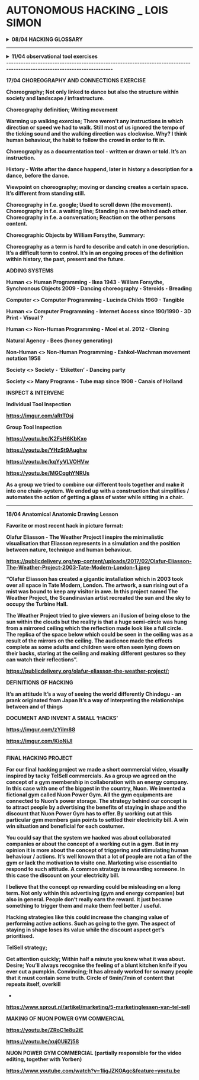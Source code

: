 # AUTONOMOUS HACKING  _ LOIS SIMON




<details><summary> <b>08/04   HACKING GLOSSARY </b> </summary>
 



<br>
<br>

<b>THE CRITICAL ENGINEERING MANIFESTO<b>
<br>Summary;
<br>



Engineering/Technology is the most transformative language of our time. 

The Critical Engineer looks at the developments from different disciplines and the connections 
between the human and the machine from the past and the present. 

This knowledge could be strategically used, adopted, re-purposed and deployed.

The Critical Engineer believes that written codes are expanding more and more through the social 
and psychological aspects of our lives. 

They also acknowledges and use the aspects of human vulnerability and dependency in relation with technology. 

The Critical Engineer; recognises / observes /  exploits / expands / strategises / deconstructs / raises awareness

Keywords; transformation / dependency / ‘machine’ / strategy / vulnerability / social and psychological 
<br>
<br>
<br>
<br>


<b>DEFINITION OF ‘HACKING’ <b>

> HACKING;


•	Modern science

•	Influences; behaviour / knowledge / habits / desires / fears / ideals / norms 

•	Dissecting the past and present civilisation -> Influences / transforms / 
        manipulates / questions and collects data for future civilisation.

•	Challenging / questioning the system of security 

•	Loophole within a system

•	Gaining unauthorised access to data in a system or computer.


Linked to illegal activities and rebellious behaviour (bias). But when and why is something considered as illegal? 
The term hacking still has a negative signification while the concept of hacking is just as well in the 
benefit of our civilisation. 
<br>
<br>
<br>
<br>

<b>EXAMPLES OF HACKING (PHYSICAL INSTEAD OF DIGITAL) <b>
	
•	Demonstrations 

•	Rivalry -> finding ways to distinguishing yourself, otherwise your not relevant anymore / enough

•	Surgery 
	
</details>

------------------------------------------------------------------------------------------------------------------------
 
<details><summary> <b>11/04   observational tool exercises </b> </summary>

Interface = 
	-	In-between / two thing / boundaries between two things.
	-	It’s also the language it uses (computer language / human vocal and body language) 
	-	Interface as an doorway/window (virtual)
	-	Two things means that there is automatically a division. 
	-	Bio hacking also is interface (chip into body or monitor for heart) 


Example; the computer as an interface 

Media vs Interface - Marshall McLuhan 

Interface has many layers (like an union) 

Statement; Autonomy is a branch of natural science which deals with the structural organisation of living things.

Living things; not only bodies but also systems (digital networks).



INSPECTION TOOLS

Life art cards. 52 cards (I pick one once a week) Haiku drawings and each cards has a theme with 3 questions. It’s a 
probe that investigates/ reveals / uncovers 'hidden' qualities and questions related a way of life and self reflection. 


TOOL 1) LIFE ART CARDS;
https://imgur.com/3upm5d5

FLEXIBILITY; The cards are bendable; One card is very flexible; Multiple cards not so much; 
Horizontal bending is more flexible than verticale.

SIZE; Size that fits in my hands; Like a smartphone.

CONTENT; The content is placed in one direction; All the cards have two sides; The back is always the same print 
so the participant doesn’t know what the content on the other side is; The other side has an unique content that 
is placed upwards and isn’t readable upside down; You can pick a card while seeing which one it is or turned to 
the back without knowing which one it is; The cards are written in Dutch; The content can be relevant for people 
from different backgrounds/generations/interests. 

TACTILITY; Soft paper on the flat sides; The corners are partially rounded; The whole stack together on the sides 
feels a but rough but still like some sort of soft sand texture.

SOUND; Soft swiping sound; Quietly in the beginning and a bit sharper at the end; Only when the cards slide 
on to each other. 

COMPOSITION; The 52 cards can be positioned in multiple ways/variations; By moving/shuffling them the order changes; 
The possibilities remain the same but the possibility for one specific card changes because the position changed.

DURABILITY; The set contains 52 cards; I pick one once a week, which means one card for every week, a whole year; 
The cards can be used the year after that because the answers might not be relevant or correct a year later; 
Pick a card, read the content and look at the visuals, but answering the questions on a later moment; Writing your 
answers down or not; Use the answers as information about yourself or others; The object has a continuous function; 
You might get to know new things about yourself or others and apply that information in future scenario’s; 
You may choose to pick one card or more, but there aren’t infinitely cards to pick from so when you choose to pick more, 
there are less cards left to answer.

SETTING; The cards can be used in different social compositions; Alone; Within a group; The context of using the 
cards can be different; Therapeutic session; Hanging out with friends or family; Getting to know new people; 
Discussing them with others;

GOAL; There isn’t a good/bad answer or way of using this object; The answers are subjective and personal and can 
be interpreted differently by anyone.

VULNERABILITY; Made out of paper; Liquids while ruin the object; One card alone is very light and can be blown away 
with wind; You can rip the cards because it’s made out of paper; You can fold them but then they will have 
a folding mark; The physical adjustments to this object can’t be reversed. 

RULES; The rules are a bit abstract; You can pick as many cards as you want and use the cards alone or with other people; 
You have the freedom to share the answers with others or not; You can re-use the cards.



TOOL 2) SD MINI; 

SIZE; Small object; Easy to transport; Light in weight.

MATERIAL; Made out of different materials; All are hard materials; Plastic square with parts that are open for 
input connections; Some informational text at the back of the device and the brand name on the front; 
The outside is probably made out of hard material to keep the inside save (where the content is stored).

FLEXIBILITY; The object is not flexible; Except the cord that connects the object with another device.

TACTILITY; soft surface; cold material.

CONTENT; On the outside you can open the top transparant part of the object and store other objects in it; 
On the inside you can use the object to connect content from one device to another device.

GOAL; Store digital content in one place and restore it to another location/device. 

RULES; Put the cable into the device; Perform digital actions in order to place the content onto the device; 
Disconnect the device and locate it to another device; Shipping movement. 

DURATION; There’s probably a maximum amount of capacity on the device; It could break when it touches 
liquid substances; Using it for a long amount of time, the device could die or loose speed; Break the device 
and all the content will be destroyed as well; In some cases it’s possible reversible to get the content back, 
but in most cases not. 





SOME INDIVIDUAL RESEARCH /  INTERESTING ARTICLES FOR HACKING GROUP PROJECT

https://www.vice.com/nl/article/7xn5db/fotos-van-japanse-zakenmannen-die-op-straat-in-slaap-sukkelen
https://www.vice.com/nl/article/43g89g/de-komst-van-meme-wetenschappers-is-onvermijdelijk

</details>
------------------------------------------------------------------------------------------------------------------------

17/04   CHOREOGRAPHY AND CONNECTIONS EXERCISE

Choreography; Not only linked to dance but also the structure within society and landscape / infrastructure. 

Choreography definition; Writing movement 

Warming up walking exercise; There weren’t any instructions in which direction or speed we had to walk. 
Still most of us ignored the tempo of the ticking sound and the walking direction was clockwise. Why? 
I think human behaviour, the habit to follow the crowd in order to fit in. 

Choreography as a documentation tool - written or drawn or told. It’s an instruction.

History - Write after the dance happend, later in history a description for a dance, before the dance. 

Viewpoint on choreography; moving or dancing creates a certain space. It’s different from standing still. 

Choreography in f.e. google; Used to scroll down (the movement).
Choreography in f.e. a waiting line; Standing in a row behind each other. 
Choreography in f.e. a conversation; Reaction on the other persons content. 


Choreographic Objects by William Forsythe, Summary:

Choreography as a term is hard to describe and catch in one description. It’s a difficult term to control. 
It’s in an ongoing proces of the definition within history, the past, present and the future.


ADDING SYSTEMS

Human <> Human Programming
	⁃	Ikea 1943 
	⁃	Willam Forsythe, Synchronous Objects 2009
	⁃	Dancing choreography 
	⁃	Steroids
	⁃	Breading 

Computer <> Computer Programming
	⁃	Lucinda Childs 1960 
	⁃	Tangible

Human <> Computer Programming 
	⁃	Internet Access since 190/1990 
	⁃	3D Print 
	⁃	Visual ?

Human <> Non-Human Programming 
	⁃	Moel et al. 2012
	⁃	Cloning 

Natural Agency
	⁃	Bees (honey generating)

Non-Human <> Non-Human Programming
	⁃	Eshkol-Wachman movement notation 1958

Society  <> Society
	⁃	‘Etiketten’
	⁃	Dancing party

Society <> Many Programs
	⁃	Tube map since 1908
	⁃	Canais of Holland 




INSPECT & INTERVENE

Individual Tool Inspection

https://imgur.com/aRtT0sj



Group Tool Inspection 

https://youtu.be/K2FsH6KbKxo

https://youtu.be/YHzSt9Aughw
 
https://youtu.be/kqYyVLVOHVw

https://youtu.be/MGCqghYNRUs

As a group we tried to combine our different tools together and make it into one chain-system. 
We ended up with a construction that simplifies / automates the action of getting a glass of water 
while sitting in a chair. 

------------------------------------------------------------------------------------------------------------------------

18/04   Anatomical Anatomic Drawing Lesson

Favorite or most recent hack in picture format:

Olafur Eliasson - The Weather Project
I inspire the minimalistic visualisation that Eliasson represents in a simulation and the position between nature, 
technique and human behaviour.

https://publicdelivery.org/wp-content/uploads/2017/02/Olafur-Eliasson-The-Weather-Project-2003-Tate-Modern-London-1.jpeg


“Olafur Eliasson has created a gigantic installation which in 2003 took over all space in Tate Modern, London. 
The artwork, a sun rising out of a mist was bound to keep any visitor in awe. In this project named The Weather Project, 
the Scandinavian artist recreated the sun and the sky to occupy the Turbine Hall.
	
The Weather Project tried to give viewers an illusion of being close to the sun within the clouds but the reality is 
that a huge semi-circle was hung from a mirrored ceiling which the reflection made look like a full circle. 
The replica of the space below which could be seen in the ceiling was as a result of the mirrors on the ceiling. 
The audience made the effects complete as some adults and children were often seen lying down on their backs, 
staring at the ceiling and making different gestures so they can watch their reflections”. 

https://publicdelivery.org/olafur-eliasson-the-weather-project/;



DEFINITIONS OF HACKING

It’s an attitude 
It’s a way of seeing the world differently
Chindogu - an prank originated from Japan
It’s a way of interpreting the relationships between and of things


DOCUMENT AND INVENT A SMALL ‘HACKS’

https://imgur.com/zYilm88

https://imgur.com/KioNiJl

------------------------------------------------------------------------------------------------------------------------

FINAL HACKING PROJECT 

For our final hacking project we made a short commercial video, visually inspired by tacky TelSell commercials. 
As a group we agreed on the concept of a gym membership in collaboration with an energy company. In this case with 
one of the biggest in the country, Nuon. We invented a fictional gym called Nuon Power Gym. All the gym equipments 
are connected to Nuon’s power storage. The strategy behind our concept is to attract people by advertising the benefits 
of staying in shape and the discount that Nuon Power Gym has to offer. By working out at this particular gym members 
gain points to settled their electricity bill. A win win situation and beneficial for each costumer. 

You could say that the system we hacked was about collaborated companies or about the concept of a working out in a gym. 
But in my opinion it is more about the concept of triggering and stimulating human behaviour / actions. It’s well 
known that a lot of people are not a fan of the gym or lack the motivation to visite one. Marketing wise essential to 
respond to such attitude. A common strategy is rewarding someone. In this case the discount on your electricity bill. 

I believe that the concept op rewarding could be misleading on a long term. Not only within this advertising 
(gym and energy companies) but also in general. People don’t really earn the reward. It just became something to 
trigger them and make them feel better / useful. 

Hacking strategies like this could increase the changing value of performing active actions. Such as going to the gym. 
The aspect of staying in shape loses its value while the discount aspect get’s prioritised. 



TelSell strategy; 

Get attention quickly; Within half a minute you knew what it was about.
Desire; You’ll always recognise the feeling of a blunt kitchen knife if you ever cut a pumpkin.
Convincing; It has already worked for so many people that it must contain some truth.
Circle of 6min/7min of content that repeats itself, overkill

+

https://www.sprout.nl/artikel/marketing/5-marketinglessen-van-tel-sell





MAKING OF NUON POWER GYM COMMERCIAL

https://youtu.be/ZRoC1e8u2iE

https://youtu.be/xuj0UiiZj58

NUON POWER GYM COMMERCIAL   (partially responsible for the video editing, together with Yorben) 

https://www.youtube.com/watch?v=1ligJZKOAgc&feature=youtu.be


